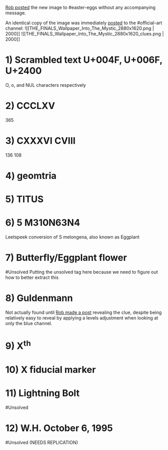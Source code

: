 [Rob posted](https://discord.com/channels/1008696016318513243/1011929497139953744/1048603977035550741) the new image to <label>#</label>easter-eggs without any accompanying message.

An identical copy of the image was immediately [posted](https://discord.com/channels/1008696016318513243/1031539174743998526/1048604015434399824) to the <label>#</label>official-art channel:
![[THE_FINALS_Wallpaper_Into_The_Mystic_2880x1620.png | 2000]]
![[THE_FINALS_Wallpaper_Into_The_Mystic_2880x1620_clues.png | 2000]]

# 1) Scrambled text U+004F, U+006F, U+2400
O, o, and NUL characters respectively

# 2) CCCLXV
365

# 3) CXXXVI CVIII
136 108

# 4) geomtria


# 5) TITUS


# 6) 5 M310N63N4
Leetspeek conversion of S melongena, also known as Eggplant

# 7) Butterfly/Eggplant flower
#Unsolved Putting the unsolved tag here because we need to figure out how to better extract this

# 8) Guldenmann
Not actually found until [Rob made a post](https://discord.com/channels/1008696016318513243/1011929497139953744/1078037768753664110) revealing the clue, despite being relatively easy to reveal by applying a levels adjustment when looking at only the blue channel.

# 9) X<sup>th</sup>

# 10) X fiducial marker

# 11) Lightning Bolt
#Unsolved 

# 12) W.H. October 6, 1995
 #Unsolved (NEEDS REPLICATION)